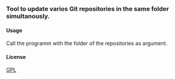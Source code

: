 ### Tool to update varios Git repositories in the same folder simultanously.

#### Usage

Call the programm with the folder of the repositories as argument.

#### License

[GPL](https://github.com/flippus/git-reps-path-updater/blob/master/LICENSE)
